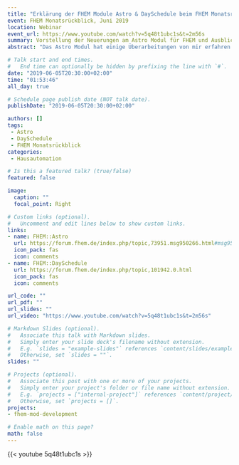 ```yaml
---
title: "Erklärung der FHEM Module Astro & DaySchedule beim FHEM Monatsrückblick, Juni 2019"
event: FHEM Monatsrückblick, Juni 2019
location: Webinar
event_url: https://www.youtube.com/watch?v=5q48t1ubc1s&t=2m56s
summary: Vorstellung der Neuerungen am Astro Modul für FHEM und Ausblick auf das neue Modul DaySchedule.
abstract: "Das Astro Modul hat einige Überarbeitungen von mir erfahren. Ich erläutere hier kurz einige der Beweggründe und gebe einen Ausblick auf ein neues Modul namens DaySchedule, welches auf Astro als Datenlieferant aufbaut."

# Talk start and end times.
#   End time can optionally be hidden by prefixing the line with `#`.
date: "2019-06-05T20:30:00+02:00"
time: "01:53:46"
all_day: true

# Schedule page publish date (NOT talk date).
publishDate: "2019-06-05T20:30:00+02:00"

authors: []
tags:
 - Astro
 - DaySchedule
 - FHEM Monatsrückblick
categories:
 - Hausautomation

# Is this a featured talk? (true/false)
featured: false

image:
  caption: ""
  focal_point: Right

# Custom links (optional).
#   Uncomment and edit lines below to show custom links.
links:
- name: FHEM::Astro
  url: https://forum.fhem.de/index.php/topic,73951.msg950266.html#msg950266
  icon_pack: fas
  icon: comments
- name: FHEM::DaySchedule
  url: https://forum.fhem.de/index.php/topic,101942.0.html
  icon_pack: fas
  icon: comments

url_code: ""
url_pdf: ""
url_slides: ""
url_video: "https://www.youtube.com/watch?v=5q48t1ubc1s&t=2m56s"

# Markdown Slides (optional).
#   Associate this talk with Markdown slides.
#   Simply enter your slide deck's filename without extension.
#   E.g. `slides = "example-slides"` references `content/slides/example-slides.md`.
#   Otherwise, set `slides = ""`.
slides: ""

# Projects (optional).
#   Associate this post with one or more of your projects.
#   Simply enter your project's folder or file name without extension.
#   E.g. `projects = ["internal-project"]` references `content/project/deep-learning/index.md`.
#   Otherwise, set `projects = []`.
projects:
- fhem-mod-development

# Enable math on this page?
math: false
---
```


{{< youtube 5q48t1ubc1s >}}

